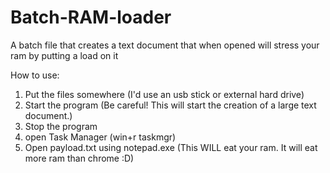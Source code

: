 # Batch-RAM-loader
A batch file that creates a text document that when opened will stress your ram by putting a load on it

How to use:
1. Put the files somewhere (I'd use an usb stick or external hard drive)
2. Start the program (Be careful! This will start the creation of a large text document.)
3. Stop the program
4. open Task Manager (win+r taskmgr)
5. Open payload.txt using notepad.exe (This WILL eat your ram. It will eat more ram than chrome :D)
